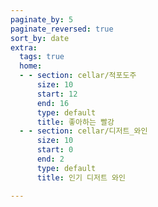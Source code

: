 ```yaml
---
paginate_by: 5
paginate_reversed: true
sort_by: date
extra:
  tags: true
  home:
  - - section: cellar/적포도주
      size: 10
      start: 12
      end: 16
      type: default
      title: 좋아하는 빨강
  - - section: cellar/디저트_와인
      size: 10
      start: 0
      end: 2
      type: default
      title: 인기 디저트 와인

---
```

